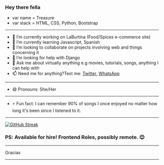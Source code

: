 ### Hey there fella

- var name = Treasure
- var stack = HTML, CSS, Python, Bootstrap

***

- 🔭 I’m currently working on LaBurtina (Food/Spices e-commerce site)
- 🌱 I’m currently learning Javascript, Spanish
- 👯 I’m looking to collaborate on projects involving web and things concerning it
- 🤔 I’m looking for help with Django
- 💬 Ask me about virtually anything e.g movies, tutorials, songs, anything I can help with
- 📫 Need me for anything?Text me: [Twitter](https://twitter.com/cybergenie_), [WhatsApp](https://wa.me/2349098746099?text=Hi%20,Treasure%20Found%20your%20link%20on%20your%20GitHub%20profile,%20care%20fo%20a%20little%20chit-chat?%20My%20name%is%20%20%20)
***
- 😄 Pronouns: She/Her
***
- ⚡ Fun fact: I can remember 90% of songs I once enjoyed no matter how long it's been since I listened to it.

***

[![GitHub Streak](http://github-readme-streak-stats.herokuapp.com?user=CyberGeni&theme=solarized-dark&hide_border=true&date_format=M%20j%5B%2C%20Y%5D)](https://git.io/streak-stats)
### PS: Available for hire! Frontend Roles, possibly remote. 😊

***

Gracias

***
